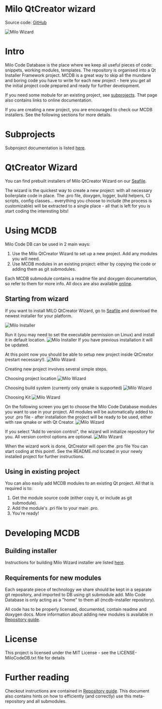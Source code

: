 Milo QtCreator wizard
===

Source code: [GitHub](https://github.com/milosolutions)

![Milo Wizard](doc/img/wizard_selection.png "Milo wizard in QtCreator")

# Intro

Milo Code Database is the place where we keep all useful pieces of code:
snippets, working modules, templates. The repository is organised into a Qt
Installer Framework project. MCDB is a great way to skip all the mundane and
boring code you have to write for each new project - here you get all the
initial project code prepared and ready for further development.

If you need some mobule for an existing project, see [subprojects](doc/subprojects.md). That page
also contains links to online documentation.

If you are creating a new project, you are encouraged to check our MCDB
installers. See the following sections for more details.

# Subprojects

Subproject documentation is listed [here](doc/subprojects.md).

# QtCreator Wizard

You can find prebuilt installers of Milo QtCreator Wizard on our
[Seafile](https://seafile.milosolutions.com/d/2c50614e1e/).

The wizard is the quickest way to create a new project: with all
necessary boilerplate code in place. The .pro file, doxygen, logger, build
helpers, CI scripts, config classes... everything you choose to include
(the process is customizable) will be extracted to a single place - all
that is left for you is start coding the
interesting bits!

# Using MCDB

Milo Code DB can be used in 2 main ways:

1. Use the Milo QtCreator Wizard to set up a new project. Add any modules you will need.
2. Use MCDB modules in an existing project: either by copying the code or adding
them as git submodules.

Each MCDB submodule contains a readme file and doxygen documentation, so refer
to them for more info. All docs are also available
[online](https://docs.milosolutions.com/milo-code-db/main/subprojects.html).

## Starting from wizard

If you want to install MILO QtCreator Wizard, go to
[Seafile](https://seafile.milosolutions.com/d/2c50614e1e/) and download the
newest installer for your platform.

![Milo Installer](doc/img/installer_intro.png "Milo installer")

Run it (you may need to set the executable permission on Linux) and install it in default location.
![Milo Installer](doc/img/installer_location.png "Milo installer location")
If you have previous installation it will be updated.

At this point now you should be able to setup new project inside QtCreator (restart necessary!).
![Milo Wizard](doc/img/wizard_selection.png "Milo wizard in QtCreator")

Creating new project involves several simple steps.

Choosing project location
![Milo Wizard](doc/img/wizard_project_location.png "Choosing project location")

Choosing build system (currenty only qmake is supported)
![Milo Wizard](doc/img/wizard_build_system.png "Choosing build system")

Choosing Kit
![Milo Wizard](doc/img/wizard_kit.png "Choosing kit")

On the following screen you get to choose the Milo Code Database modules you
want to use in your project. All modules will be automatically added to your
.pro file - after installation the project will be ready to be used, either
with raw qmake or with Qt Creator.
![Milo Wizard](doc/img/wizard_modules.png "Modules to choose")

If you select "Add to version control", the wizard will initialize repository for you.
All version control options are  optional.
![Milo Wizard](doc/img/wizard_summary.png "Wizard summary")

When the wizard work is done, QtCreator will open the .pro file 
You can start coding at this point!. See the README.md located in your newly installed project for further
instructions.

## Using in existing project

You can also easily add MCDB modules to an existing Qt project. All that is
required is to:

1. Get the module source code (either copy it, or include as git submodule).
2. Add the module's .pri file to your main .pro.
3. You're ready!

# Developing MCDB

## Building installer

Instructions for building Milo Wizard installer are listed
[here](doc/buildinginstaller.md).


## Requirements for new modules

Each separate piece of technology we share should be kept in a separate git
repository, and imported to DB using git submodule add. Milo Code Database
is only acting as a "home" to them all (mcdb-installer repository).

All code has to be properly licensed, documented, contain readme and doxygen
docs. More information about adding new modules is available in
[Repository guide](doc/repositoryguide.md).

# License

This project is licensed under the MIT License - see the LICENSE-MiloCodeDB.txt
file for details

# Further reading 

Checkout instructions are contained in [Repository guide](doc/repositoryguide.md).
This document also contains hints on how to efficiently (and correctly) use this
meta-repository and all submodules.
